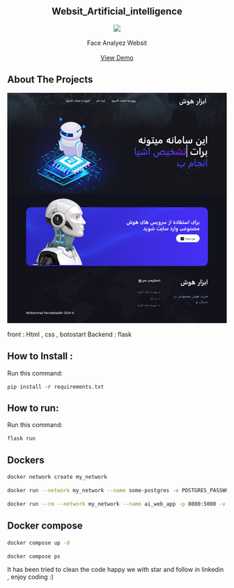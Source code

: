   <h2 align="center">Websit_Artificial_intelligence  </h2>
  <p align="center" ><img src = "https://skillicons.dev/icons?i=flask,html,css,bootstrap,javascript"></p>

  <p align="center">
    Face Analyez  Websit
    <br/>
    <br/>
    <a href="https://excessive-sonni-websit-ai-33e86732.koyeb.app">View Demo</a>
  </p>
</p>

## About The Projects

<img src="static/images/screencapture.png" alt="about">


front : Html , css  , botostart
Backend : flask


## How to Install :

Run this command:

```
pip install -r requirements.txt
```

## How to run:
Run this command:
```
flask run
```
##  Dockers

```bash
docker network create my_network
```

```bash
docker run --network my_network --name some-postgres -e POSTGRES_PASSWORD=ramze_akbar_agha -e POSTGRES_USER=akbar_agha -e POSTGRES_DB=database_akbar_agha -d postgres
```

```bash
docker run --rm --network my_network --name ai_web_app -p 8080:5000 -v $(pwd):/myapp ai_web_app
```

## Docker compose

```bash
docker compose up -d
```

```bash
docker compose ps
```

It has been tried to clean the code
happy we with star and follow in linkedin , enjoy coding :)